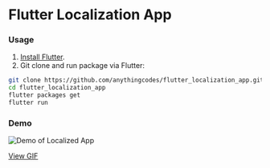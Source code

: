 # Flutter Localization App

### Usage 

1. [Install Flutter](https://flutter.dev/docs/get-started/install).
2. Git clone and run package via Flutter:
```bash
git clone https://github.com/anythingcodes/flutter_localization_app.git
cd flutter_localization_app
flutter packages get
flutter run
```

### Demo

![Demo of Localized App](http://g.recordit.co/vG9sFfBTAM.gif)

[View GIF](http://g.recordit.co/vG9sFfBTAM.gif)

